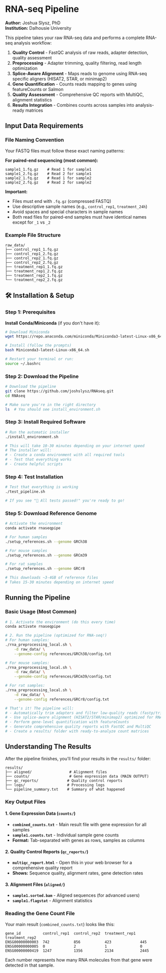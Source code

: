 # RNA-seq Pipeline

**Author:** Joshua Slysz, PhD  
**Institution:** Dalhousie University

This pipeline takes your raw RNA-seq data and performs a complete RNA-seq analysis workflow:
1. **Quality Control** - FastQC analysis of raw reads, adapter detection, quality assessment
2. **Preprocessing** - Adapter trimming, quality filtering, read length optimization
3. **Splice-Aware Alignment** - Maps reads to genome using RNA-seq specific aligners (HISAT2, STAR, or minimap2)
4. **Gene Quantification** - Counts reads mapping to genes using featureCounts or Salmon
5. **Quality Assessment** - Comprehensive QC reports with MultiQC, alignment statistics
6. **Results Integration** - Combines counts across samples into analysis-ready matrices


## Input Data Requirements

### File Naming Convention

Your FASTQ files must follow these exact naming patterns:

**For paired-end sequencing (most common):**
```
sample1_1.fq.gz    # Read 1 for sample1
sample1_2.fq.gz    # Read 2 for sample1
sample2_1.fq.gz    # Read 1 for sample2
sample2_2.fq.gz    # Read 2 for sample2
```

**Important:**
- Files must end with `.fq.gz` (compressed FASTQ)
- Use descriptive sample names (e.g., `control_rep1`, `treatment_24h`)
- Avoid spaces and special characters in sample names
- Both read files for paired-end samples must have identical names except for `_1` vs `_2`

### Example File Structure
```
raw_data/
├── control_rep1_1.fq.gz
├── control_rep1_2.fq.gz
├── control_rep2_1.fq.gz
├── control_rep2_2.fq.gz
├── treatment_rep1_1.fq.gz
├── treatment_rep1_2.fq.gz
├── treatment_rep2_1.fq.gz
└── treatment_rep2_2.fq.gz
```

## 🛠️ Installation & Setup

### Step 1: Prerequisites

**Install Conda/Miniconda** (if you don't have it):
```bash
# Download Miniconda
wget https://repo.anaconda.com/miniconda/Miniconda3-latest-Linux-x86_64.sh

# Install (follow the prompts)
bash Miniconda3-latest-Linux-x86_64.sh

# Restart your terminal or run:
source ~/.bashrc
```

### Step 2: Download the Pipeline

```bash
# Download the pipeline
git clone https://github.com/joshslysz/RNAseq.git
cd RNAseq

# Make sure you're in the right directory
ls  # You should see install_environment.sh
```

### Step 3: Install Required Software

```bash
# Run the automatic installer
./install_environment.sh

# This will take 10-30 minutes depending on your internet speed
# The installer will:
# - Create a conda environment with all required tools
# - Test that everything works
# - Create helpful scripts
```

### Step 4: Test Installation

```bash
# Test that everything is working
./test_pipeline.sh

# If you see "🎉 All tests passed!" you're ready to go!
```

### Step 5: Download Reference Genome

```bash
# Activate the environment
conda activate rnaseqpipe

# For human samples
./setup_references.sh --genome GRCh38

# For mouse samples
./setup_references.sh --genome GRCm39

# For rat samples
./setup_references.sh --genome GRCr8

# This downloads ~3-4GB of reference files
# Takes 15-30 minutes depending on internet speed
```

## Running the Pipeline

### Basic Usage (Most Common)

```bash
# 1. Activate the environment (do this every time)
conda activate rnaseqpipe

# 2. Run the pipeline (optimized for RNA-seq!)
# For human samples:
./rna_preprocessing_local.sh \
    -d raw_data/ \
    --genome-config references/GRCh38/config.txt

# For mouse samples:
./rna_preprocessing_local.sh \
    -d raw_data/ \
    --genome-config references/GRCm39/config.txt

# For rat samples:
./rna_preprocessing_local.sh \
    -d raw_data/ \
    --genome-config references/GRCr8/config.txt

# That's it! The pipeline will:
# - Automatically trim adapters and filter low-quality reads (fastp/trimmomatic)
# - Use splice-aware alignment (HISAT2/STAR/minimap2) optimized for RNA-seq
# - Perform gene-level quantification with featureCounts
# - Generate comprehensive quality reports with FastQC and MultiQC
# - Create a results/ folder with ready-to-analyze count matrices
```

## Understanding The Results

After the pipeline finishes, you'll find your results in the `results/` folder:

```
results/
├── aligned/                 # Alignment files
├── counts/                  # Gene expression data (MAIN OUTPUT)
├── qc_reports/             # Quality control reports
├── logs/                   # Processing logs
└── pipeline_summary.txt    # Summary of what happened
```

### Key Output Files

#### 1. Gene Expression Data (`counts/`)
- **`combined_counts.txt`** - Main result file with gene expression for all samples
- **`sample1.counts.txt`** - Individual sample gene counts
- **Format:** Tab-separated with genes as rows, samples as columns

#### 2. Quality Control Reports (`qc_reports/`)
- **`multiqc_report.html`** - Open this in your web browser for a comprehensive quality report
- **Shows:** Sequence quality, alignment rates, gene detection rates

#### 3. Alignment Files (`aligned/`)
- **`sample1.sorted.bam`** - Aligned sequences (for advanced users)
- **`sample1.flagstat`** - Alignment statistics

### Reading the Gene Count File

Your main result (`combined_counts.txt`) looks like this:
```
gene_id          control_rep1  control_rep2  treatment_rep1  treatment_rep2
ENSG00000000003  742           856           423             445
ENSG00000000005  0             2             1               0
ENSG00000000419  1247          1356          2134            2445
```

Each number represents how many RNA molecules from that gene were detected in that sample.

